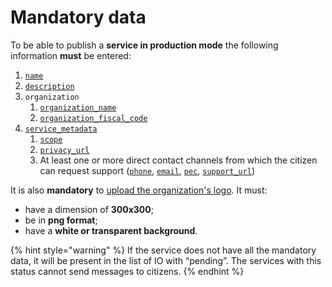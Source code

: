 # Mandatory data

To be able to publish a **service in production mode** the following information **must** be entered:

1. [`name`](attributes.md#service_name)
2. [`description`](service-metadata.md#description)
3. `organization`
   1. [`organization_name`](attributes.md#organization_name)
   2. [`organization_fiscal_code`](attributes.md#organization_fiscal_code)
4. [`service_metadata`](service-metadata.md)
   1. [`scope`](service-metadata.md#scope)
   2. [`privacy_url`](service-metadata.md#privacy_url)
   3. At least one or more direct contact channels from which the citizen can request support ([`phone`](service-metadata.md#phone), [`email`](service-metadata.md#email), [`pec`](service-metadata.md#pec), [`support_url`](service-metadata.md#support_url))

It is also **mandatory** to [upload the organization's logo](../../../api-and-specifications/api-services/upload-organization-logo.md). It must:

* have a dimension of **300x300**;
* be in **png format**;
* have a **white or transparent background**.

{% hint style="warning" %} If the service does not have all the mandatory data, it will be present in the list of IO with “pending”. The services with this status cannot send messages to citizens. {% endhint %}